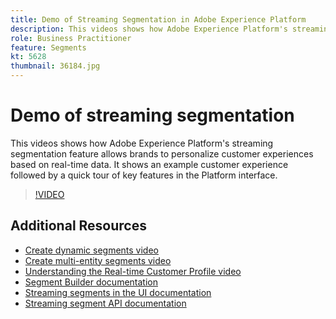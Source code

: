 ```yaml
---
title: Demo of Streaming Segmentation in Adobe Experience Platform
description: This videos shows how Adobe Experience Platform's streaming segmentation feature allows brands to personalize customer experiences based on real-time data. It shows an example customer experience followed by a quick tour of key features in the Platform interface.
role: Business Practitioner
feature: Segments
kt: 5628
thumbnail: 36184.jpg
---
```


# Demo of streaming segmentation

This videos shows how Adobe Experience Platform's streaming segmentation feature allows brands to personalize customer experiences based on real-time data. It shows an example customer experience followed by a quick tour of key features in the Platform interface.

>[!VIDEO](https://video.tv.adobe.com/v/36184?quality=12&learn=on)

## Additional Resources

* [Create dynamic segments video](create-dynamic-segments.md)
* [Create multi-entity segments video](create-multi-entity-segments.md)
* [Understanding the Real-time Customer Profile video](../profiles/bring-data-into-the-real-time-customer-profile.md)
* [Segment Builder documentation](https://experienceleague.adobe.com/docs/experience-platform/segmentation/ui/overview.html)
* [Streaming segments in the UI documentation](https://experienceleague.adobe.com/docs/experience-platform/segmentation/ui/overview.html#streaming-segmentation)
* [Streaming segment API documentation](https://experienceleague.adobe.com/docs/experience-platform/segmentation/api/streaming-segmentation.html)
